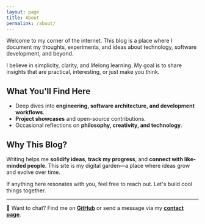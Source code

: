 ```yaml
---
layout: page
title: About
permalink: /about/
---
```


Welcome to my corner of the internet. This blog is a place where I document my thoughts, experiments, and ideas about technology, software development, and beyond.

I believe in simplicity, clarity, and lifelong learning. My goal is to share insights that are practical, interesting, or just make you think.

## What You'll Find Here

- Deep dives into **engineering, software architecture, and development workflows**.
- **Project showcases** and open-source contributions.
- Occasional reflections on **philosophy, creativity, and technology**.

## Why This Blog?

Writing helps me **solidify ideas**, **track my progress**, and **connect with like-minded people**. This site is my digital garden—a place where ideas grow and evolve over time.

If anything here resonates with you, feel free to reach out. Let's build cool things together.

---

📌 Want to chat? Find me on **[GitHub](https://github.com/dylanapplegate)** or send a message via my **[contact page](/contact)**.
